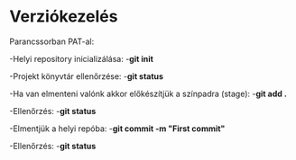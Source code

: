 # Verziókezelés


Parancssorban PAT-al:

-Helyi repository inicializálása:
    -**git init**

-Projekt könyvtár ellenőrzése:
    -**git status**

-Ha van elmenteni valónk akkor előkészítjük a színpadra (stage):
    -**git add .**

-Ellenőrzés:
    -**git status**

-Elmentjük a helyi repóba:
    -**git commit -m "First commit"**
    
-Ellenőrzés:
    -**git status**

